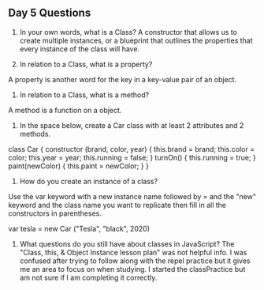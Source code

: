## Day 5 Questions

1. In your own words, what is a Class?
  A constructor that allows us to create multiple instances, or a blueprint that outlines the properties that every instance of the class will have.

1. In relation to a Class, what is a property?

  A property is another word for the key in a key-value pair of an object.

1. In relation to a Class, what is a method?

  A method is a function on a object.

1. In the space below, create a Car class with at least 2 attributes and 2 methods.

  class Car {
    constructor (brand, color, year) {
      this.brand = brand;
      this.color = color;
      this.year = year;
      this.running = false;
    }
    turnOn() {
      this.running = true;
    }
    paint(newColor) {
      this.paint = newColor;
    }
  }

1. How do you create an instance of a class?

  Use the var keyword with a new instance name followed by = and the "new" keyword and the class name you want to replicate then fill in all the constructors in parentheses.

  var tesla = new Car ("Tesla", "black", 2020)

1. What questions do you still have about classes in JavaScript?
  The "Class, this, & Object Instance lesson plan" was not helpful info. I was confused after trying to follow along with the repel practice but it gives me an area to focus on when studying. I started the classPractice but am not sure if I am completing it correctly.
